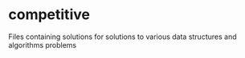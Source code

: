 # competitive

Files containing solutions for solutions to various data structures and algorithms problems
